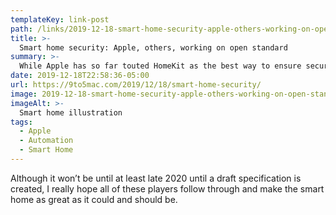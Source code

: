 ```yaml
---
templateKey: link-post
path: /links/2019-12-18-smart-home-security-apple-others-working-on-open-standard
title: >-
  Smart home security: Apple, others, working on open standard
summary: >-
  While Apple has so far touted HomeKit as the best way to ensure security and privacy of smart home devices, the company has now agreed to work with other tech giants on an open standard for smart home security.
date: 2019-12-18T22:58:36-05:00
url: https://9to5mac.com/2019/12/18/smart-home-security/
image: 2019-12-18-smart-home-security-apple-others-working-on-open-standard.jpeg
imageAlt: >-
  Smart home illustration
tags:
  - Apple
  - Automation
  - Smart Home
---
```


Although it won’t be until at least late 2020 until a draft specification is created, I really hope all of these players follow through and make the smart home as great as it could and should be.
